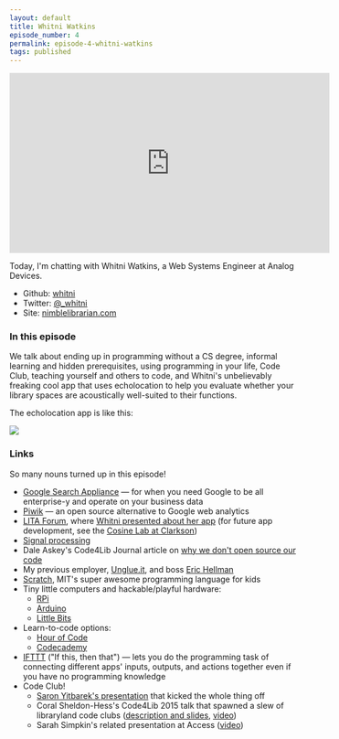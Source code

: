 ```yaml
---
layout: default
title: Whitni Watkins
episode_number: 4
permalink: episode-4-whitni-watkins
tags: published
---
```


<iframe width="560" height="315" src="https://www.youtube.com/embed/EPiJIAD8LsM" frameborder="0" allowfullscreen></iframe>
<p>
  Today, I'm chatting with Whitni Watkins, a Web Systems Engineer at Analog Devices.
</p>

<ul>
  <li>Github: <a href="https://github.com/whitni">whitni</a></li>
  <li>Twitter: <a href="https://twitter.com/_whitni">@_whitni</a></li>
  <li>Site: <a href="http://nimblelibrarian.wordpress.com/">nimblelibrarian.com</a></li>
</ul>

<h3>In this episode</h3>

<p>We talk about ending up in programming without a CS degree, informal learning and hidden prerequisites, using programming in your life, Code Club, teaching yourself and others to code, and Whitni's unbelievably freaking cool app that uses echolocation to help you evaluate whether your library spaces are acoustically well-suited to their functions.</p>

The echolocation app is like this:

<img src="https://media.giphy.com/media/msriR5ybSpQgo/giphy.gif">

<h3>Links</h3>

So many nouns turned up in this episode!


* [Google Search Appliance](https://developers.google.com/search-appliance/) &mdash; for when you need Google to be all enterprise-y and operate on your business data
* [Piwik](https://piwik.org/) &mdash; an open source alternative to Google web analytics
* [LITA Forum](http://litaforum.org/), where [Whitni presented about her app](https://www.dropbox.com/s/uz0fw6sw415n2ho/LITAForum_poster.pptx?dl=0) (for future app development, see the [Cosine Lab at Clarkson](http://cosine.clarkson.edu/spaces.html))
* [Signal processing](https://en.wikipedia.org/wiki/Signal_processing)
* Dale Askey's Code4Lib Journal article on [why we don't open source our code](http://journal.code4lib.org/articles/527)
* My previous employer, [Unglue.it](http://unglue.it/), and boss [Eric Hellman](http://go-to-hellman.blogspot.com/)
* [Scratch](https://scratch.mit.edu/), MIT's super awesome programming language for kids
* Tiny little computers and hackable/playful hardware:
  * [RPi](https://www.raspberrypi.org/)
  * [Arduino](https://www.arduino.cc/)
  * [Little Bits](http://littlebits.cc/)
* Learn-to-code options:
  * [Hour of Code](https://hourofcode.com/)
  * [Codecademy](https://www.codecademy.com/)
* [IFTTT](https://ifttt.com/) ("If this, then that") &mdash; lets you do the programming task of connecting different apps' inputs, outputs, and actions together even if you have no programming knowledge
* Code Club!
  * [Saron Yitbarek's presentation](http://bloggytoons.com/code-club/) that kicked the whole thing off
  * Coral Sheldon-Hess's Code4Lib 2015 talk that spawned a slew of libraryland code clubs ([description and slides](http://code4lib.org/conference/2015/sheldon-hess), [video](https://youtu.be/ACuilk3_xao?t=209))
  * Sarah Simpkin's related presentation at Access ([video](https://www.youtube.com/watch?v=Oyl_ZsxzUeE))

